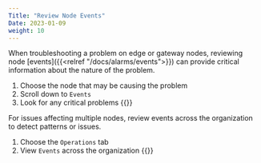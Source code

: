 ```yaml
---
Title: "Review Node Events"
Date: 2023-01-09
weight: 10
---
```

When troubleshooting a problem on edge or gateway nodes, reviewing node [events]({{<relref "/docs/alarms/events">}}) can provide critical information about the nature of the problem. 

1. Choose the node that may be causing the problem
2. Scroll down to `Events`
3. Look for any critical problems
{{<tgimg src="node-alerts.png" width="85%" caption="Events for the currently viewed node">}}

For issues affecting multiple nodes, review events across the organization to detect patterns or issues.

1. Choose the `Operations` tab
2. View `Events` across the organization
{{<tgimg src="alerts-page.png" width="85%" caption="Organization wide events">}}


